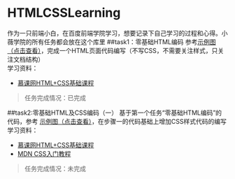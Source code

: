 # HTMLCSSLearning
作为一只前端小白，在百度前端学院学习，想要记录下自己学习的过程和心得。小薇学院的所有任务都会放在这个库里
##task1：零基础HTML编码
参考[示例图（点击查看）](http://7xrp04.com1.z0.glb.clouddn.com/task_1_1_1.jpg)，完成一个HTML页面代码编写（不写CSS，不需要关注样式，只关注文档结构）    
学习资料：  

* [慕课网HTML+CSS基础课程](http://www.imooc.com/learn/9)

>任务完成情况：已完成

##task2:零基础HTML及CSS编码（一）
基于第一个任务“零基础HTML编码”的代码，参考 [示例图（点击查看）](http://7xrp04.com1.z0.glb.clouddn.com/task_1_2_1.jpg)，在步骤一的代码基础上增加CSS样式代码的编写    
学习资料：

* [慕课网HTML+CSS基础课程](http://www.imooc.com/learn/9)
* [MDN CSS入门教程](https://developer.mozilla.org/zh-CN/docs/Web/Guide/CSS/Getting_started)

>任务完成情况：未完成

